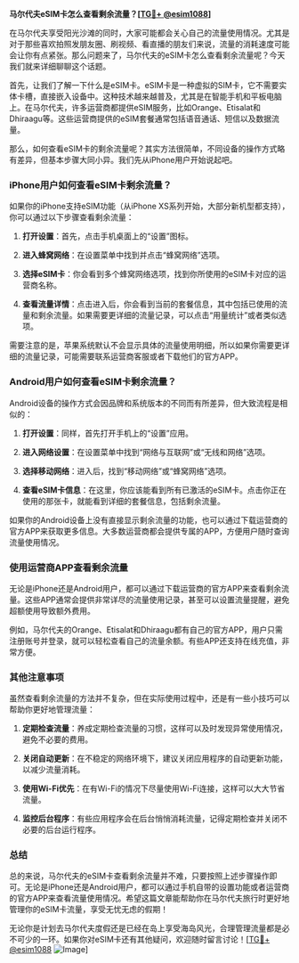 **马尔代夫eSIM卡怎么查看剩余流量？[[TG💪+ @esim1088](https://t.me/s/esim1088)]**

在马尔代夫享受阳光沙滩的同时，大家可能都会关心自己的流量使用情况。尤其是对于那些喜欢拍照发朋友圈、刷视频、看直播的朋友们来说，流量的消耗速度可能会让你有点紧张。那么问题来了，马尔代夫的eSIM卡怎么查看剩余流量呢？今天我们就来详细聊聊这个话题。

首先，让我们了解一下什么是eSIM卡。eSIM卡是一种虚拟的SIM卡，它不需要实体卡槽，直接嵌入设备中。这种技术越来越普及，尤其是在智能手机和平板电脑上。在马尔代夫，许多运营商都提供eSIM服务，比如Orange、Etisalat和Dhiraagu等。这些运营商提供的eSIM套餐通常包括语音通话、短信以及数据流量。

那么，如何查看eSIM卡的剩余流量呢？其实方法很简单，不同设备的操作方式略有差异，但基本步骤大同小异。我们先从iPhone用户开始说起吧。

### iPhone用户如何查看eSIM卡剩余流量？

如果你的iPhone支持eSIM功能（从iPhone XS系列开始，大部分新机型都支持），你可以通过以下步骤查看剩余流量：

1. **打开设置**：首先，点击手机桌面上的“设置”图标。
   
2. **进入蜂窝网络**：在设置菜单中找到并点击“蜂窝网络”选项。

3. **选择eSIM卡**：你会看到多个蜂窝网络选项，找到你所使用的eSIM卡对应的运营商名称。

4. **查看流量详情**：点击进入后，你会看到当前的套餐信息，其中包括已使用的流量和剩余流量。如果需要更详细的流量记录，可以点击“用量统计”或者类似选项。

需要注意的是，苹果系统默认不会显示具体的流量使用明细，所以如果你需要更详细的流量记录，可能需要联系运营商客服或者下载他们的官方APP。

### Android用户如何查看eSIM卡剩余流量？

Android设备的操作方式会因品牌和系统版本的不同而有所差异，但大致流程是相似的：

1. **打开设置**：同样，首先打开手机上的“设置”应用。

2. **进入网络设置**：在设置菜单中找到“网络与互联网”或“无线和网络”选项。

3. **选择移动网络**：进入后，找到“移动网络”或“蜂窝网络”选项。

4. **查看eSIM卡信息**：在这里，你应该能看到所有已激活的eSIM卡。点击你正在使用的那张卡，就能看到详细的套餐信息，包括剩余流量。

如果你的Android设备上没有直接显示剩余流量的功能，也可以通过下载运营商的官方APP来获取更多信息。大多数运营商都会提供专属的APP，方便用户随时查询流量使用情况。

### 使用运营商APP查看剩余流量

无论是iPhone还是Android用户，都可以通过下载运营商的官方APP来查看剩余流量。这些APP通常会提供非常详尽的流量使用记录，甚至可以设置流量提醒，避免超额使用导致额外费用。

例如，马尔代夫的Orange、Etisalat和Dhiraagu都有自己的官方APP，用户只需注册账号并登录，就可以轻松查看自己的流量余额。有些APP还支持在线充值，非常方便。

### 其他注意事项

虽然查看剩余流量的方法并不复杂，但在实际使用过程中，还是有一些小技巧可以帮助你更好地管理流量：

1. **定期检查流量**：养成定期检查流量的习惯，这样可以及时发现异常使用情况，避免不必要的费用。

2. **关闭自动更新**：在不稳定的网络环境下，建议关闭应用程序的自动更新功能，以减少流量消耗。

3. **使用Wi-Fi优先**：在有Wi-Fi的情况下尽量使用Wi-Fi连接，这样可以大大节省流量。

4. **监控后台程序**：有些应用程序会在后台悄悄消耗流量，记得定期检查并关闭不必要的后台运行程序。

### 总结

总的来说，马尔代夫的eSIM卡查看剩余流量并不难，只要按照上述步骤操作即可。无论是iPhone还是Android用户，都可以通过手机自带的设置功能或者运营商的官方APP来查看流量使用情况。希望这篇文章能帮助你在马尔代夫旅行时更好地管理你的eSIM卡流量，享受无忧无虑的假期！

无论你是计划去马尔代夫度假还是已经在岛上享受海岛风光，合理管理流量都是必不可少的一环。如果你对eSIM卡还有其他疑问，欢迎随时留言讨论！[[TG💪+ @esim1088](https://t.me/s/esim1088) ![Image](https://i.postimg.cc/4NQfJmqS/Snipaste-2025-05-13-00-14-12.png)]
